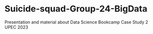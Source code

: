 # Suicide-squad-Group-24-BigData
Presentation and material about Data Science Bookcamp Case Study 2 UPEC 2023

